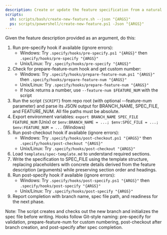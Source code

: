 ```yaml
---
description: Create or update the feature specification from a natural language feature description.
scripts:
  sh: scripts/bash/create-new-feature.sh --json "{ARGS}"
  ps: scripts/powershell/create-new-feature.ps1 -Json "{ARGS}"
---
```


Given the feature description provided as an argument, do this:

1. Run pre-specify hook if available (ignore errors):
   - Windows: Try `.specify/hooks/pre-specify.ps1 "{ARGS}"` then `.specify/hooks/pre-specify "{ARGS}"`
   - Unix/Linux: Try `.specify/hooks/pre-specify "{ARGS}"`
2. Check for prepare-feature-num hook and get custom number:
   - Windows: Try `.specify/hooks/prepare-feature-num.ps1 "{ARGS}"` then `.specify/hooks/prepare-feature-num "{ARGS}"`
   - Unix/Linux: Try `.specify/hooks/prepare-feature-num "{ARGS}"`
   - If hook returns a number, use `--feature-num $FEATURE_NUM` with the script
3. Run the script `{SCRIPT}` from repo root (with optional --feature-num parameter) and parse its JSON output for BRANCH_NAME, SPEC_FILE, and FEATURE_NUM. All file paths must be absolute.
4. Export environment variables: `export BRANCH_NAME SPEC_FILE FEATURE_NUM` (Unix) or `$env:BRANCH_NAME = ...; $env:SPEC_FILE = ...; $env:FEATURE_NUM = ...` (Windows)
5. Run post-checkout hook if available (ignore errors):
   - Windows: Try `.specify/hooks/post-checkout.ps1 "{ARGS}"` then `.specify/hooks/post-checkout "{ARGS}"`
   - Unix/Linux: Try `.specify/hooks/post-checkout "{ARGS}"`
6. Load `templates/spec-template.md` to understand required sections.
7. Write the specification to SPEC_FILE using the template structure, replacing placeholders with concrete details derived from the feature description (arguments) while preserving section order and headings.
8. Run post-specify hook if available (ignore errors):
   - Windows: Try `.specify/hooks/post-specify.ps1 "{ARGS}"` then `.specify/hooks/post-specify "{ARGS}"`
   - Unix/Linux: Try `.specify/hooks/post-specify "{ARGS}"`
9. Report completion with branch name, spec file path, and readiness for the next phase.

Note: The script creates and checks out the new branch and initializes the spec file before writing. Hooks follow Git-style naming: pre-specify for validation, prepare-feature-num for custom numbering, post-checkout after branch creation, and post-specify after spec completion.
